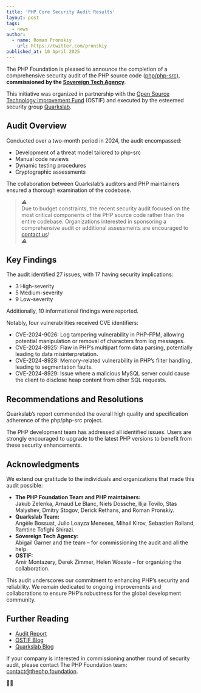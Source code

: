 ```yaml
---
title: 'PHP Core Security Audit Results'
layout: post
tags:
  - news
author:
  - name: Roman Pronskiy
    url: https://twitter.com/pronskiy
published_at: 10 April 2025
---
```


The PHP Foundation is pleased to announce the completion of a comprehensive security audit of the PHP source code ([php/php-src](https://github.com/php/php-src)), **commissioned by the [Sovereign Tech Agency](https://www.sovereign.tech/)**.

This initiative was organized in partnership with the [Open Source Technology Improvement Fund](https://ostif.org/) (OSTIF) and executed by the esteemed security group [Quarkslab](https://www.quarkslab.com/).

## Audit Overview

Conducted over a two-month period in 2024, the audit encompassed:

* Development of a threat model tailored to php-src
* Manual code reviews
* Dynamic testing procedures
* Cryptographic assessments

The collaboration between Quarkslab’s auditors and PHP maintainers ensured a thorough examination of the codebase.

> _⚠️_   
Due to budget constraints, the recent security audit focused on the most critical components of the PHP source code rather than the entire codebase. Organizations interested in sponsoring a comprehensive audit or additional assessments are encouraged to [contact us](mailto:contact@thephp.foundation)!  
> _⚠️_

## Key Findings

The audit identified 27 issues, with 17 having security implications:

* 3 High-severity
* 5 Medium-severity
* 9 Low-severity

Additionally, 10 informational findings were reported.

Notably, four vulnerabilities received CVE identifiers:

* CVE-2024-9026: Log tampering vulnerability in PHP-FPM, allowing potential manipulation or removal of characters from log messages.
* CVE-2024-8925: Flaw in PHP’s multipart form data parsing, potentially leading to data misinterpretation.
* CVE-2024-8928: Memory-related vulnerability in PHP’s filter handling, leading to segmentation faults.
* CVE-2024-8929: Issue where a malicious MySQL server could cause the client to disclose heap content from other SQL requests.

## Recommendations and Resolutions

Quarkslab’s report commended the overall high quality and specification adherence of the php/php-src project.

The PHP development team has addressed all identified issues. Users are strongly encouraged to upgrade to the latest PHP versions to benefit from these security enhancements.

## Acknowledgments

We extend our gratitude to the individuals and organizations that made this audit possible:

* **The PHP Foundation Team and PHP maintainers:**   
  Jakub Zelenka, Arnaud Le Blanc, Niels Dossche, Ilija Tovilo, Stas Malyshev, Dmitry Stogov, Derick&nbsp;Rethans, and Roman Pronskiy.
* **Quarkslab Team:**  
  Angèle Bossuat, Julio Loayza Meneses, Mihail Kirov, Sebastien Rolland, Ramtine Tofighi Shirazi.
* **Sovereign Tech Agency:**  
  Abigail Garner and the team – for commissioning the audit and all the help.
* **OSTIF:**   
  Amir Montazery, Derek Zimmer, Helen Woeste – for organizing the collaboration.

This audit underscores our commitment to enhancing PHP’s security and reliability. We remain dedicated to ongoing improvements and collaborations to ensure PHP’s robustness for the global development community.

## Further Reading

* [Audit Report](https://ostif.org/wp-content/uploads/2025/04/24-07-1730-REP-V1.4_temp.pdf)
* [OSTIF Blog](https://ostif.org/php-src-audit-complete/)
* [Quarkslab Blog](https://blog.quarkslab.com/security-audit-of-php-src/)

If your company is interested in commissioning another round of security audit, please contact The PHP Foundation team: [contact@thephp.foundation](mailto:contact@thephp.foundation).

🐘💜
